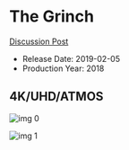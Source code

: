 # The Grinch

[Discussion Post](https://www.avsforum.com/threads/bass-eq-for-filtered-movies.2995212/post-57504822)

* Release Date: 2019-02-05
* Production Year: 2018

## 4K/UHD/ATMOS

![img 0](https://i.imgur.com/668lZwy.jpg)

![img 1](https://i.imgur.com/9WnJ5Zl.jpg)

